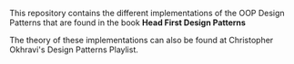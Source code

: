 This repository contains the different implementations of the OOP Design Patterns 
that are found in the book <b> Head First Design Patterns </b>

The theory of these implementations can also be found at Christopher Okhravi's 
Design Patterns Playlist.